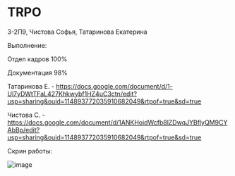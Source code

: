 # TRPO
3-2П9, Чистова Софья, Татаринова Екатерина
 
 Выполнение:

Отдел кадров 100%

Документация 98%

Татаринова Е. - https://docs.google.com/document/d/1-Ul7yDWtTFaL427Khkwybf1HZ4uC3ctn/edit?usp=sharing&ouid=114893772035910682049&rtpof=true&sd=true

Чистова С. - https://docs.google.com/document/d/1ANKHoidWcfb8lZDwqJYBflyQM9CYAbBp/edit?usp=sharing&ouid=114893772035910682049&rtpof=true&sd=true

Скрин работы:

![image](https://user-images.githubusercontent.com/98177458/208192924-95845b0a-2c64-4b84-b586-237bdcb714e1.png)
